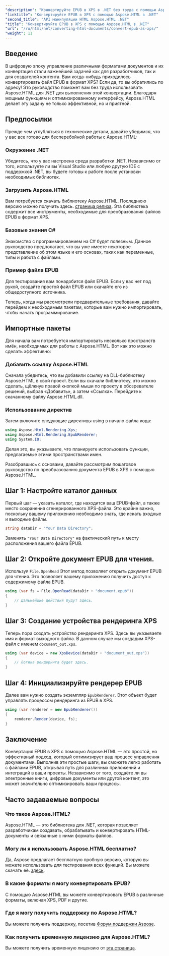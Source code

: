 ```yaml
---
"description": "Конвертируйте EPUB в XPS в .NET без труда с помощью Aspose.HTML. Следуйте нашему пошаговому руководству для безупречного рендеринга документов."
"linktitle": "Конвертируйте EPUB в XPS с помощью Aspose.HTML в .NET"
"second_title": "API манипуляции HTML Aspose.HTML .NET"
"title": "Конвертируйте EPUB в XPS с помощью Aspose.HTML в .NET"
"url": "/ru/html/net/converting-html-documents/convert-epub-as-xps/"
"weight": 11
---
```


## Введение

В цифровую эпоху управление различными форматами документов и их конвертация стали важнейшей задачей как для разработчиков, так и для создателей контента. Вам когда-нибудь приходилось конвертировать файл EPUB в формат XPS? Если да, то вы обратились по адресу! Это руководство поможет вам без труда использовать Aspose.HTML для .NET для выполнения этой конвертации. Благодаря мощным функциям и оптимизированному интерфейсу, Aspose.HTML делает эту задачу не только эффективной, но и приятной.

## Предпосылки

Прежде чем углубляться в технические детали, давайте убедимся, что у вас все готово для бесперебойной работы с Aspose.HTML:

### Окружение .NET
Убедитесь, что у вас настроена среда разработки .NET. Независимо от того, используете ли вы Visual Studio или любую другую IDE с поддержкой .NET, вы будете готовы к работе после установки необходимых библиотек.

### Загрузить Aspose.HTML
Вам потребуется скачать библиотеку Aspose.HTML. Последнюю версию можно получить здесь. [страница релиза](https://releases.aspose.com/html/net/). Эта библиотека содержит все инструменты, необходимые для преобразования файлов EPUB в формат XPS.

### Базовые знания C#
Знакомство с программированием на C# будет полезным. Данное руководство предполагает, что вы уже имеете некоторое представление об этом языке и его основах, таких как переменные, типы и работа с файлами.

### Пример файла EPUB
Для тестирования вам понадобится файл EPUB. Если у вас нет под рукой, создайте простой файл EPUB или скачайте его из общедоступного источника.

Теперь, когда мы рассмотрели предварительные требования, давайте перейдем к необходимым пакетам, которые вам нужно импортировать, чтобы начать программирование.

## Импортные пакеты

Для начала вам потребуется импортировать несколько пространств имён, необходимых для работы с Aspose.HTML. Вот как это можно сделать эффективно:

### Добавить ссылку Aspose.HTML
Сначала убедитесь, что вы добавили ссылку на DLL-библиотеку Aspose.HTML в свой проект. Если вы скачали библиотеку, это можно сделать, щёлкнув правой кнопкой мыши по проекту в обозревателе решений, выбрав «Добавить», а затем «Ссылка». Перейдите к скачанному файлу Aspose.HTML.dll.

### Использование директив
Затем включите следующие директивы using в начало файла кода:

```csharp
using Aspose.Html.Rendering.Xps;
using Aspose.Html.Rendering.EpubRenderer;
using System.IO;
```

Делая это, вы указываете, что планируете использовать функции, предлагаемые этими пространствами имен.

Разобравшись с основами, давайте рассмотрим пошаговое руководство по преобразованию документа EPUB в XPS с помощью Aspose.HTML.

## Шаг 1: Настройте каталог данных

Первый шаг — указать каталог, где находится ваш EPUB-файл, а также место сохранения сгенерированного XPS-файла. Это крайне важно, поскольку вашему приложению необходимо знать, где искать входные и выходные файлы.

```csharp
string dataDir = "Your Data Directory";
```

Заменять `"Your Data Directory"` на фактический путь к месту расположения вашего файла EPUB.

## Шаг 2: Откройте документ EPUB для чтения.

Используя `File.OpenRead` Этот метод позволяет открыть документ EPUB для чтения. Это позволяет вашему приложению получить доступ к содержимому файла EPUB.

```csharp
using (var fs = File.OpenRead(dataDir + "document.epub"))
{
    // Дальнейшие действия будут здесь.
}
```

## Шаг 3: Создание устройства рендеринга XPS

Теперь пора создать устройство рендеринга XPS. Здесь вы указываете имя и формат выходного файла. В данном случае мы создадим XPS-файл с именем `document_out.xps`.

```csharp
using (var device = new XpsDevice(dataDir + "document_out.xps"))
{
    // Логика рендеринга будет здесь.
}
```

## Шаг 4: Инициализируйте рендерер EPUB

Далее вам нужно создать экземпляр `EpubRenderer`. Этот объект будет управлять процессом рендеринга из EPUB в XPS.

```csharp
using (var renderer = new EpubRenderer())
{
    renderer.Render(device, fs);
}
```

## Заключение

Конвертация EPUB в XPS с помощью Aspose.HTML — это простой, но эффективный подход, который оптимизирует ваш процесс управления документами. Выполнив эти простые шаги, вы сможете легко работать с файлами EPUB, открывая путь для различных приложений и интеграций в ваши проекты. Независимо от того, создаёте ли вы электронные книги, цифровые документы или другой контент, это может значительно оптимизировать ваши процессы. 

## Часто задаваемые вопросы

### Что такое Aspose.HTML?
Aspose.HTML — это библиотека для .NET, которая позволяет разработчикам создавать, обрабатывать и конвертировать HTML-документы и связанные с ними форматы файлов.

### Могу ли я использовать Aspose.HTML бесплатно?
Да, Aspose предлагает бесплатную пробную версию, которую вы можете использовать для тестирования всех функций. Вы можете скачать её. [здесь](https://releases.aspose.com/).

### В какие форматы я могу конвертировать EPUB?
С помощью Aspose.HTML вы можете конвертировать EPUB в различные форматы, включая XPS, PDF и другие.

### Где я могу получить поддержку по Aspose.HTML?
Вы можете получить поддержку, посетив [Форум поддержки Aspose](https://forum.aspose.com/c/html/29).

### Как получить временную лицензию для Aspose.HTML?
Вы можете получить временную лицензию от [эта страница](https://purchase.conholdate.com/temporary-license/).